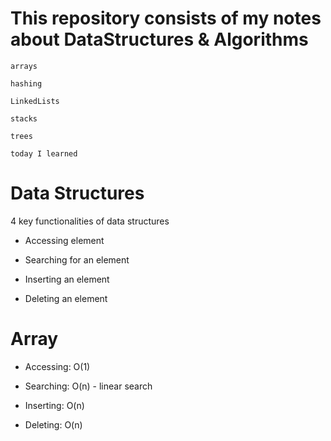 # This repository consists of my notes about DataStructures & Algorithms

`arrays`

`hashing`

`LinkedLists`

`stacks`

`trees`

`today I learned`

# Data Structures

4 key functionalities of data structures

- Accessing element

- Searching for an element

- Inserting an element

- Deleting an element

# Array 

- Accessing: O(1)

- Searching: O(n) - linear search

- Inserting: O(n)

- Deleting: O(n)
